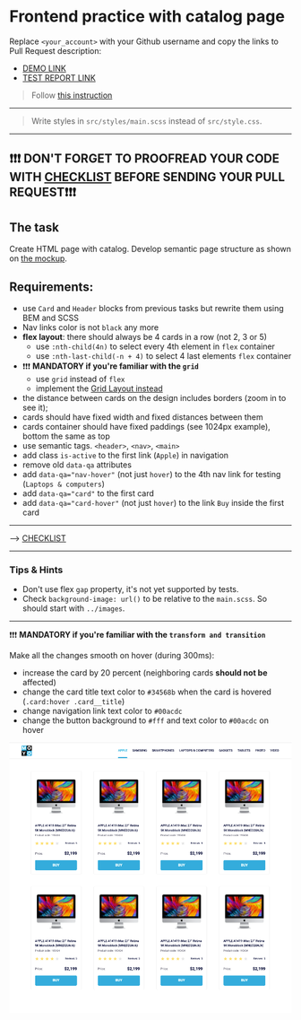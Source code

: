 # Frontend practice with catalog page
Replace `<your_account>` with your Github username and copy the links to Pull Request description:
- [DEMO LINK](https://OleksiiSym.github.io/layout_catalog/)
- [TEST REPORT LINK](https://OleksiiSym.github.io/layout_catalog/report/html_report/)

> Follow [this instruction](https://github.com/mate-academy/layout_task-guideline#how-to-solve-the-layout-tasks-on-github)
___
> Write styles in `src/styles/main.scss` instead of `src/style.css`.
___

## ❗️❗️❗️ DON'T FORGET TO PROOFREAD YOUR CODE WITH [CHECKLIST](https://github.com/mate-academy/layout_catalog/blob/master/checklist.md) BEFORE SENDING YOUR PULL REQUEST❗️❗️❗️

## The task
Create HTML page with catalog. Develop semantic page structure as shown on [the mockup](https://www.figma.com/file/ojkArVazq7vsX0nbpn9CxZ/Moyo-%2F-Catalog-(ENG)?node-id=32249%3A354).

## Requirements:
- use `Card` and `Header` blocks from previous tasks but rewrite them using BEM
and SCSS
- Nav links color is not `black` any more
- **flex layout**: there should always be 4 cards in a row (not 2, 3 or 5)
  - use `:nth-child(4n)` to select every 4th element in `flex` container
  - use `:nth-last-child(-n + 4)` to select 4 last elements `flex` container
- ❗️❗️❗️ **MANDATORY if you're familiar with the `grid`**
  - use `grid` instead of `flex`
  - implement the [Grid Layout instead](./grid.md)
- the distance between cards on the design includes borders (zoom in to see it);
- cards should have fixed width and fixed distances between them
- cards container should have fixed paddings (see 1024px example), bottom the same as top
- use semantic tags. `<header>`, `<nav>`, `<main>`
- add class `is-active` to the first link (`Apple`) in navigation
- remove old `data-qa` attributes
- add `data-qa="nav-hover"` (not just `hover`) to the 4th nav link for testing (`Laptops & computers`)
- add `data-qa="card"` to the first card
- add `data-qa="card-hover"` (not just `hover`) to the link `Buy` inside the first card
---
--> [CHECKLIST](https://github.com/mate-academy/layout_catalog/blob/master/checklist.md)

---
### Tips & Hints
- Don't use flex `gap` property, it's not yet supported by tests.
- Check `background-image: url()` to be relative to the `main.scss`. So should start with `../images`.

---

❗️❗️❗️ **MANDATORY if you're familiar with the `transform and transition`**

Make all the changes smooth on hover (during 300ms):
- increase the card by 20 percent (neighboring cards **should not be** affected)
- change the card title text color to `#34568b` when the card is hovered (`.card:hover .card__title`)
- change navigation link text color to `#00acdc`
- change the button background to `#fff` and text color to `#00acdc` on hover

![screenshot](./references/catalog-example.png)

